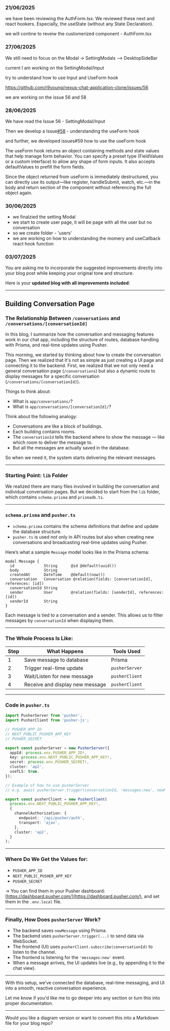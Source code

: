 ### 21/06/2025

we have been reviewing the AuthForm.tsx. We reviewed these next and react hookers. Especially, the useState (without any State Declaration).


we will contine to reveiw the customerized component - AuthForm.tsx



### 27/06/2025

We still need to focus on the Modal -> SettingModals --> DesktopSideBar

current I am working on the SettingModal/Input

try to understand how to use Input and UseForm hook

https://github.com/r9young/nexus-chat-application-clone/issues/56

we are working on the issue 56 and 58


### 28/06/2025

We have read the Issue 56 - SettingModal/Input

Then we develop a Issue[#58](https://github.com/r9young/nexus-chat-application-clone/issues/58) - understanding the useForm hook

and further, we developed issues#59 how to use the useForm hook


The useForm hook returns an object containing methods and state values that help manage form behavior. You can specify a preset type (FieldValues or a custom interface) to allow any shape of form inputs. It also accepts defaultValues to prefill the form fields.

Since the object returned from useForm is immediately destructured, you can directly use its output—like register, handleSubmit, watch, etc.—in the body and return section of the component without referencing the full object again.



### 30/06/2025

- we finalzied the setting Modal
- we start to create user page, it will be page with all the user but no conversation
- so we create folder - 'users'
- we are working on how to understanding the momery and useCallback react hook function


### 03/07/2025

You are asking me to incorporate the suggested improvements directly into your blog post while keeping your original tone and structure.

Here is your **updated blog with all improvements included**:

---

## Building Conversation Page

### The Relationship Between `/conversations` and `/conversations/[conversationId]`

In this blog, I summarize how the conversation and messaging features work in our chat app, including the structure of routes, database handling with Prisma, and real-time updates using Pusher.

This morning, we started by thinking about how to create the conversation page. Then we realized that it's not as simple as just creating a UI page and connecting it to the backend. First, we realized that we not only need a general conversation page (`/conversations`) but also a dynamic route to display messages for a specific conversation (`/conversations/[conversationId]`).

Things to think about:

* What is `app/conversations/`?
* What is `app/conversations/[conversationId]/`?

Think about the following analogy:

* Conversations are like a block of buildings.
* Each building contains rooms.
* The `conversationId` tells the backend where to show the message — like which room to deliver the message to.
* But all the messages are actually saved in the database.

So when we need it, the system starts delivering the relevant messages.

---

### Starting Point: `lib` Folder

We realized there are many files involved in building the conversation and individual conversation pages. But we decided to start from the `lib` folder, which contains `schema.prisma` and `prismadb.ts`.

---

### `schema.prisma` and `pusher.ts`

* `schema.prisma` contains the schema definitions that define and update the database structure.
* `pusher.ts` is used not only in API routes but also when creating new conversations and broadcasting real-time updates using Pusher.

Here’s what a sample `Message` model looks like in the Prisma schema:

```prisma
model Message {
  id             String      @id @default(uuid())
  body           String
  createdAt      DateTime    @default(now())
  conversation   Conversation @relation(fields: [conversationId], references: [id])
  conversationId String
  sender         User        @relation(fields: [senderId], references: [id])
  senderId       String
}
```

Each message is tied to a conversation and a sender. This allows us to filter messages by `conversationId` when displaying them.

---

### The Whole Process Is Like:

| Step | What Happens                    | Tools Used     |
| ---- | ------------------------------- | -------------- |
| 1    | Save message to database        | Prisma         |
| 2    | Trigger real-time update        | `pusherServer` |
| 3    | Wait/Listen for new message     | `pusherClient` |
| 4    | Receive and display new message | `pusherClient` |

---

### Code in `pusher.ts`

```ts
import PusherServer from 'pusher';
import PusherClient from 'pusher-js';

// PUSHER_APP_ID
// NEXT_PUBLIC_PUSHER_APP_KEY
// PUSHER_SECRET

export const pusherServer = new PusherServer({
  appId: process.env.PUSHER_APP_ID!,
  key: process.env.NEXT_PUBLIC_PUSHER_APP_KEY!,
  secret: process.env.PUSHER_SECRET!,
  cluster: 'ap2',
  useTLS: true,
});

// Example of how to use pusherServer
// e.g. await pusherServer.trigger(conversationId, 'messages:new', newMessage);

export const pusherClient = new PusherClient(
  process.env.NEXT_PUBLIC_PUSHER_APP_KEY!,
  {
    channelAuthorization: {
      endpoint: '/api/pusher/auth',
      transport: 'ajax',
    },
    cluster: 'ap2',
  }
);
```

---

### Where Do We Get the Values for:

* `PUSHER_APP_ID`
* `NEXT_PUBLIC_PUSHER_APP_KEY`
* `PUSHER_SECRET`

→ You can find them in your Pusher dashboard: [https://dashboard.pusher.com/](https://dashboard.pusher.com/), and set them in the `.env.local` file.

---

### Finally, How Does `pusherServer` Work?

* The backend saves `newMessage` using Prisma.
* The backend uses `pusherServer.trigger(...)` to send data via WebSocket.
* The frontend (UI) uses `pusherClient.subscribe(conversationId)` to listen to the channel.
* The frontend is listening for the `'messages:new'` event.
* When a message arrives, the UI updates live (e.g., by appending it to the chat view).

---

With this setup, we’ve connected the database, real-time messaging, and UI into a smooth, reactive conversation experience.

Let me know if you'd like me to go deeper into any section or turn this into proper documentation.

---

Would you like a diagram version or want to convert this into a Markdown file for your blog repo?
